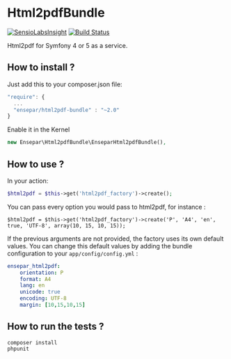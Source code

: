 Html2pdfBundle
=====================

[![SensioLabsInsight](https://insight.sensiolabs.com/projects/0e16b696-0da3-4efc-b856-60429a9672b4/mini.png)](https://insight.sensiolabs.com/projects/0e16b696-0da3-4efc-b856-60429a9672b4)
[![Build Status](https://travis-ci.org/OwlyCode/EnseparHtml2pdfBundle.svg?branch=master)](https://travis-ci.org/OwlyCode/EnseparHtml2pdfBundle)

Html2pdf for Symfony 4 or 5 as a service.

How to install ?
----------------

Just add this to your composer.json file:

```js
"require": {
  ...
  "ensepar/html2pdf-bundle" : "~2.0"
}
```
Enable it in the Kernel

```php
new Ensepar\Html2pdfBundle\EnseparHtml2pdfBundle(),
```

How to use ?
------------

In your action:

```php
$html2pdf = $this->get('html2pdf_factory')->create();
```

You can pass every option you would pass to html2pdf, for instance :

```
$html2pdf = $this->get('html2pdf_factory')->create('P', 'A4', 'en', true, 'UTF-8', array(10, 15, 10, 15));
```

If the previous arguments are not provided, the factory uses its own default values. You can
change this default values by adding the bundle configuration to your `app/config/config.yml` :

```yml
ensepar_html2pdf:
    orientation: P
    format: A4
    lang: en
    unicode: true
    encoding: UTF-8
    margin: [10,15,10,15]
```

How to run the tests ?
----------------------

```
composer install
phpunit
```
